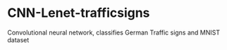 # CNN-Lenet-trafficsigns
Convolutional neural network, classifies German Traffic signs and MNIST dataset 
